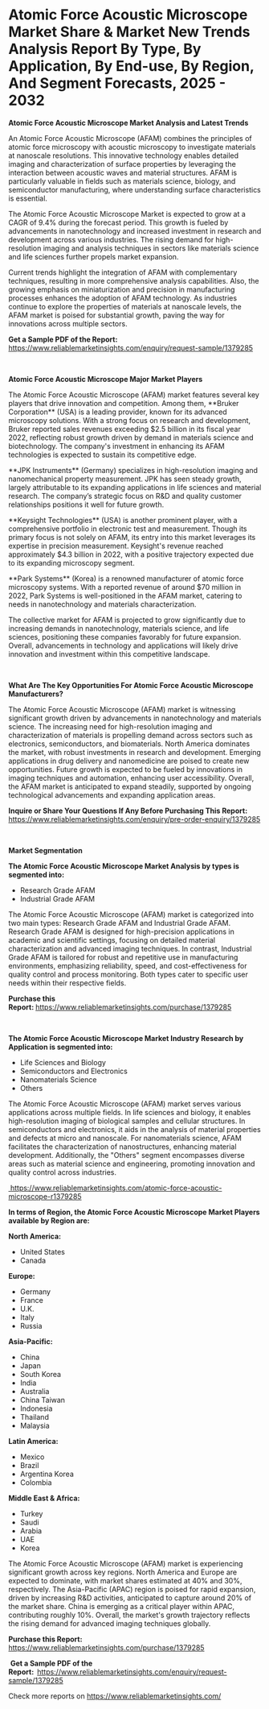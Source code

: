 <p><h1>Atomic Force Acoustic Microscope Market Share & Market New Trends Analysis Report By Type, By Application, By End-use, By Region, And Segment Forecasts, 2025 - 2032</h1></p><p><strong>Atomic Force Acoustic Microscope Market Analysis and Latest Trends</strong></p>
<p><p>An Atomic Force Acoustic Microscope (AFAM) combines the principles of atomic force microscopy with acoustic microscopy to investigate materials at nanoscale resolutions. This innovative technology enables detailed imaging and characterization of surface properties by leveraging the interaction between acoustic waves and material structures. AFAM is particularly valuable in fields such as materials science, biology, and semiconductor manufacturing, where understanding surface characteristics is essential.</p><p>The Atomic Force Acoustic Microscope Market is expected to grow at a CAGR of 9.4% during the forecast period. This growth is fueled by advancements in nanotechnology and increased investment in research and development across various industries. The rising demand for high-resolution imaging and analysis techniques in sectors like materials science and life sciences further propels market expansion. </p><p>Current trends highlight the integration of AFAM with complementary techniques, resulting in more comprehensive analysis capabilities. Also, the growing emphasis on miniaturization and precision in manufacturing processes enhances the adoption of AFAM technology. As industries continue to explore the properties of materials at nanoscale levels, the AFAM market is poised for substantial growth, paving the way for innovations across multiple sectors.</p></p>
<p><strong>Get a Sample PDF of the Report:&nbsp;</strong> <a href="https://www.reliablemarketinsights.com/enquiry/request-sample/1379285?utm_campaign=2217&utm_medium=2&utm_source=Github&utm_content=ia&utm_term=24022025&utm_id=atomic-force-acoustic-microscope">https://www.reliablemarketinsights.com/enquiry/request-sample/1379285</a></p>
<p>&nbsp;</p>
<p><strong>Atomic Force Acoustic Microscope Major Market Players</strong></p>
<p><p>The Atomic Force Acoustic Microscope (AFAM) market features several key players that drive innovation and competition. Among them, **Bruker Corporation** (USA) is a leading provider, known for its advanced microscopy solutions. With a strong focus on research and development, Bruker reported sales revenues exceeding $2.5 billion in its fiscal year 2022, reflecting robust growth driven by demand in materials science and biotechnology. The company's investment in enhancing its AFAM technologies is expected to sustain its competitive edge.</p><p>**JPK Instruments** (Germany) specializes in high-resolution imaging and nanomechanical property measurement. JPK has seen steady growth, largely attributable to its expanding applications in life sciences and material research. The company’s strategic focus on R&D and quality customer relationships positions it well for future growth.</p><p>**Keysight Technologies** (USA) is another prominent player, with a comprehensive portfolio in electronic test and measurement. Though its primary focus is not solely on AFAM, its entry into this market leverages its expertise in precision measurement. Keysight's revenue reached approximately $4.3 billion in 2022, with a positive trajectory expected due to its expanding microscopy segment.</p><p>**Park Systems** (Korea) is a renowned manufacturer of atomic force microscopy systems. With a reported revenue of around $70 million in 2022, Park Systems is well-positioned in the AFAM market, catering to needs in nanotechnology and materials characterization.</p><p>The collective market for AFAM is projected to grow significantly due to increasing demands in nanotechnology, materials science, and life sciences, positioning these companies favorably for future expansion. Overall, advancements in technology and applications will likely drive innovation and investment within this competitive landscape.</p></p>
<p>&nbsp;</p>
<p><strong>What Are The Key Opportunities For Atomic Force Acoustic Microscope Manufacturers?</strong></p>
<p><p>The Atomic Force Acoustic Microscope (AFAM) market is witnessing significant growth driven by advancements in nanotechnology and materials science. The increasing need for high-resolution imaging and characterization of materials is propelling demand across sectors such as electronics, semiconductors, and biomaterials. North America dominates the market, with robust investments in research and development. Emerging applications in drug delivery and nanomedicine are poised to create new opportunities. Future growth is expected to be fueled by innovations in imaging techniques and automation, enhancing user accessibility. Overall, the AFAM market is anticipated to expand steadily, supported by ongoing technological advancements and expanding application areas.</p></p>
<p><strong>Inquire or Share Your Questions If Any Before Purchasing This Report:</strong> <a href="https://www.reliablemarketinsights.com/enquiry/pre-order-enquiry/1379285?utm_campaign=2217&utm_medium=2&utm_source=Github&utm_content=ia&utm_term=24022025&utm_id=atomic-force-acoustic-microscope">https://www.reliablemarketinsights.com/enquiry/pre-order-enquiry/1379285</a></p>
<p>&nbsp;</p>
<p><strong>Market Segmentation</strong></p>
<p><strong>The Atomic Force Acoustic Microscope Market Analysis by types is segmented into:</strong></p>
<p><ul><li>Research Grade AFAM</li><li>Industrial Grade AFAM</li></ul></p>
<p><p>The Atomic Force Acoustic Microscope (AFAM) market is categorized into two main types: Research Grade AFAM and Industrial Grade AFAM. Research Grade AFAM is designed for high-precision applications in academic and scientific settings, focusing on detailed material characterization and advanced imaging techniques. In contrast, Industrial Grade AFAM is tailored for robust and repetitive use in manufacturing environments, emphasizing reliability, speed, and cost-effectiveness for quality control and process monitoring. Both types cater to specific user needs within their respective fields.</p></p>
<p><strong>Purchase this Report:&nbsp;</strong><a href="https://www.reliablemarketinsights.com/purchase/1379285?utm_campaign=2217&utm_medium=2&utm_source=Github&utm_content=ia&utm_term=24022025&utm_id=atomic-force-acoustic-microscope">https://www.reliablemarketinsights.com/purchase/1379285</a></p>
<p>&nbsp;</p>
<p><strong>The Atomic Force Acoustic Microscope Market Industry Research by Application is segmented into:</strong></p>
<p><ul><li>Life Sciences and Biology</li><li>Semiconductors and Electronics</li><li>Nanomaterials Science</li><li>Others</li></ul></p>
<p><p>The Atomic Force Acoustic Microscope (AFAM) market serves various applications across multiple fields. In life sciences and biology, it enables high-resolution imaging of biological samples and cellular structures. In semiconductors and electronics, it aids in the analysis of material properties and defects at micro and nanoscale. For nanomaterials science, AFAM facilitates the characterization of nanostructures, enhancing material development. Additionally, the "Others" segment encompasses diverse areas such as material science and engineering, promoting innovation and quality control across industries.</p></p>
<p><a href="https://www.reliablemarketinsights.com/atomic-force-acoustic-microscope-r1379285?utm_campaign=2217&utm_medium=2&utm_source=Github&utm_content=ia&utm_term=24022025&utm_id=atomic-force-acoustic-microscope">&nbsp;https://www.reliablemarketinsights.com/atomic-force-acoustic-microscope-r1379285</a></p>
<p><strong>In terms of Region, the Atomic Force Acoustic Microscope Market Players available by Region are:</strong></p>
<p>
    <p> <strong> North America: </strong>
        <ul>
            <li>United States</li>
            <li>Canada</li>
        </ul>
        </p> 
    <p> <strong> Europe: </strong>
        <ul>
            <li>Germany</li>
            <li>France</li>
            <li>U.K.</li>
            <li>Italy</li>
            <li>Russia</li>
        </ul>
        </p> 
    <p> <strong> Asia-Pacific: </strong>
        <ul>
            <li>China</li>
            <li>Japan</li>
            <li>South Korea</li>
            <li>India</li>
            <li>Australia</li>
            <li>China Taiwan</li>
            <li>Indonesia</li>
            <li>Thailand</li>
            <li>Malaysia</li>
        </ul>
        </p> 
    <p> <strong> Latin America: </strong>
        <ul>
            <li>Mexico</li>
            <li>Brazil</li>
            <li>Argentina Korea</li>
            <li>Colombia</li>
        </ul>
        </p> 
    <p> <strong> Middle East & Africa: </strong>
        <ul>
            <li>Turkey</li>
            <li>Saudi</li>
            <li>Arabia</li>
            <li>UAE</li>
            <li>Korea</li>
        </ul>
    </p>
    </p>
<p><p>The Atomic Force Acoustic Microscope (AFAM) market is experiencing significant growth across key regions. North America and Europe are expected to dominate, with market shares estimated at 40% and 30%, respectively. The Asia-Pacific (APAC) region is poised for rapid expansion, driven by increasing R&D activities, anticipated to capture around 20% of the market share. China is emerging as a critical player within APAC, contributing roughly 10%. Overall, the market's growth trajectory reflects the rising demand for advanced imaging techniques globally.</p></p>
<p><strong>Purchase this Report: </strong><a href="https://www.reliablemarketinsights.com/purchase/1379285?utm_campaign=2217&utm_medium=2&utm_source=Github&utm_content=ia&utm_term=24022025&utm_id=atomic-force-acoustic-microscope">https://www.reliablemarketinsights.com/purchase/1379285</a></p>
<p>&nbsp;<strong>Get a Sample PDF of the Report:&nbsp;&nbsp;</strong><a href="https://www.reliablemarketinsights.com/enquiry/request-sample/1379285?utm_campaign=2217&utm_medium=2&utm_source=Github&utm_content=ia&utm_term=24022025&utm_id=atomic-force-acoustic-microscope">https://www.reliablemarketinsights.com/enquiry/request-sample/1379285</a></p>
<p><strong></strong></p>
<p>Check more reports on <a href="https://www.reliablemarketinsights.com/?utm_campaign=2217&utm_medium=2&utm_source=Github&utm_content=ia&utm_term=24022025&utm_id=atomic-force-acoustic-microscope">https://www.reliablemarketinsights.com/</a></p>